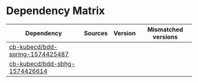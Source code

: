 # Dependency Matrix

Dependency | Sources | Version | Mismatched versions
---------- | ------- | ------- | -------------------
[cb-kubecd/bdd-spring-1574425487](https://github.com/cb-kubecd/bdd-spring-1574425487.git) |  | []() | 
[cb-kubecd/bdd-sbhg-1574426614](https://github.com/cb-kubecd/bdd-sbhg-1574426614.git) |  | []() | 
